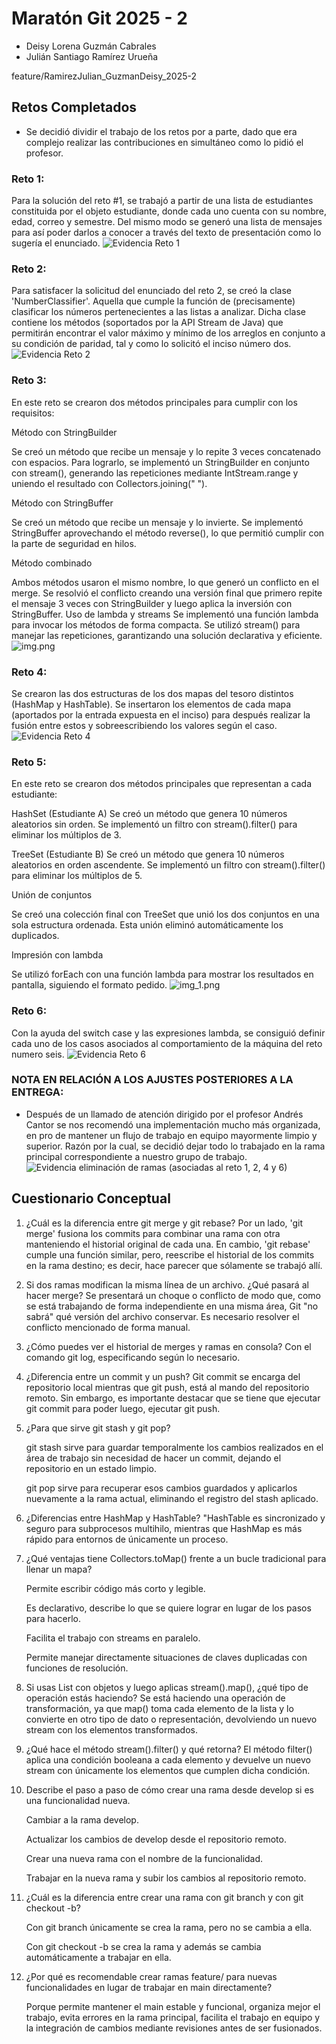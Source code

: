 # Maratón Git 2025 - 2

- Deisy Lorena Guzmán Cabrales
- Julián Santiago Ramírez Urueña

feature/RamirezJulian_GuzmanDeisy_2025-2

## Retos Completados

- Se decidió dividir el trabajo de los retos por a parte, dado
que era complejo realizar las contribuciones en simultáneo como
lo pidió el profesor. 

### Reto 1: 
Para la solución del reto #1, se trabajó a partir de una lista
de estudiantes constituida por el objeto estudiante, donde cada
uno cuenta con su nombre, edad, correo y semestre.
Del mismo modo se generó una lista de mensajes para así poder 
darlos a conocer a través del texto de presentación como lo sugería 
el enunciado.
![Evidencia Reto 1](RamirezGuzmanAssets/image-reto1.png)

### Reto 2:
Para satisfacer la solicitud del enunciado del reto 2, se creó la clase
'NumberClassifier'. Aquella que cumple la función de (precisamente) clasificar
los números pertenecientes a las listas a analizar. Dicha clase contiene los métodos
(soportados por la API Stream de Java) que permitirán encontrar el valor máximo y mínimo 
de los arreglos en conjunto a su condición de paridad, tal y como lo solicitó el inciso
número dos.
![Evidencia Reto 2](RamirezGuzmanAssets/image-reto2.png)

### Reto 3:

En este reto se crearon dos métodos principales para cumplir con los requisitos:

Método con StringBuilder

Se creó un método que recibe un mensaje y lo repite 3 veces concatenado con espacios.
Para lograrlo, se implementó un StringBuilder en conjunto con stream(), generando las repeticiones mediante IntStream.range y uniendo el resultado con Collectors.joining(" ").

Método con StringBuffer

Se creó un método que recibe un mensaje y lo invierte.
Se implementó StringBuffer aprovechando el método reverse(), lo que permitió cumplir con la parte de seguridad en hilos.

Método combinado

Ambos métodos usaron el mismo nombre, lo que generó un conflicto en el merge.
Se resolvió el conflicto creando una versión final que primero repite el mensaje 3 veces con StringBuilder y luego aplica la inversión con StringBuffer.
Uso de lambda y streams
Se implementó una función lambda para invocar los métodos de forma compacta.
Se utilizó stream() para manejar las repeticiones, garantizando una solución declarativa y eficiente.
![img.png](img.png)

### Reto 4:
Se crearon las dos estructuras de los dos mapas del tesoro distintos (HashMap y HashTable). 
Se insertaron los elementos de cada mapa (aportados por la entrada expuesta en el inciso) para
después realizar la fusión entre estos y sobreescribiendo los valores según el caso.
![Evidencia Reto 4](RamirezGuzmanAssets/image-reto4.png)

### Reto 5:
En este reto se crearon dos métodos principales que representan a cada estudiante:

HashSet (Estudiante A)
Se creó un método que genera 10 números aleatorios sin orden.
Se implementó un filtro con stream().filter() para eliminar los múltiplos de 3.

TreeSet (Estudiante B)
Se creó un método que genera 10 números aleatorios en orden ascendente.
Se implementó un filtro con stream().filter() para eliminar los múltiplos de 5.

Unión de conjuntos

Se creó una colección final con TreeSet que unió los dos conjuntos en una sola estructura ordenada.
Esta unión eliminó automáticamente los duplicados.

Impresión con lambda

Se utilizó forEach con una función lambda para mostrar los resultados en pantalla, siguiendo el formato pedido.
![img_1.png](img_1.png)

### Reto 6:
Con la ayuda del switch case y las expresiones lambda, se consiguió definir cada uno de los casos
asociados al comportamiento de la máquina del reto numero seis. 
![Evidencia Reto 6](RamirezGuzmanAssets/image-reto6.png)

### NOTA EN RELACIÓN A LOS AJUSTES POSTERIORES A LA ENTREGA:

- Después de un llamado de atención dirigido por el profesor Andrés Cantor
se nos recomendó una implementación mucho más organizada, en pro de mantener un flujo
de trabajo en equipo mayormente limpio y superior.
Razón por la cual, se decidió dejar todo lo  trabajado en la rama principal correspondiente 
a nuestro grupo de trabajo.
![Evidencia eliminación de ramas (asociadas al reto 1, 2, 4 y 6)](RamirezGuzmanAssets/image-eliminacion-ramas.png)

## Cuestionario Conceptual

1. ¿Cuál es la diferencia entre git merge y git rebase?
Por un lado, 'git merge' fusiona los commits para combinar una rama 
con otra manteniendo el historial original de cada una. En cambio, 
'git rebase' cumple una función similar, pero, reescribe el historial 
de los commits en la rama destino; es decir, hace parecer que sólamente
se trabajó allí.


2. Si dos ramas modifican la misma línea de un archivo. ¿Qué pasará al hacer merge?
Se presentará un choque o conflicto de modo que, como se está trabajando 
de forma independiente en una misma área, Git "no sabrá" qué versión del 
archivo conservar. Es necesario resolver el conflicto mencionado de forma 
manual.


3. ¿Cómo puedes ver el historial de merges y ramas en consola?
Con el comando git log, especificando según lo necesario.


4. ¿Diferencia entre un commit y un push? 
Git commit se encarga del repositorio local mientras que git push, está al mando del 
repositorio remoto. Sin embargo, es importante destacar que se tiene que ejecutar git 
commit para poder luego, ejecutar git push.


5. ¿Para que sirve git stash y git pop?

   git stash sirve para guardar temporalmente los cambios realizados en el área de trabajo sin necesidad de hacer un commit, dejando el repositorio en un estado limpio. 
   
   git pop sirve para recuperar esos cambios guardados y aplicarlos nuevamente a la rama actual, eliminando el registro del stash aplicado.


6. ¿Diferencias entre HashMap y HashTable?
"HashTable es sincronizado y seguro para subprocesos multihilo, mientras que HashMap es 
más rápido para entornos de únicamente un proceso.

7. ¿Qué ventajas tiene Collectors.toMap() frente a un bucle tradicional para llenar un mapa?

   Permite escribir código más corto y legible.

   Es declarativo, describe lo que se quiere lograr en lugar de los pasos para hacerlo.

   Facilita el trabajo con streams en paralelo.

   Permite manejar directamente situaciones de claves duplicadas con funciones de resolución.


8. Si usas List con objetos y luego aplicas stream().map(), ¿qué tipo de operación estás haciendo?
   Se está haciendo una operación de transformación, ya que map() toma cada elemento de la lista y lo convierte en otro tipo de dato o representación, devolviendo un nuevo stream con los elementos transformados.
 

9. ¿Qué hace el método stream().filter() y qué retorna?
   El método filter() aplica una condición booleana a cada elemento y devuelve un nuevo stream con únicamente los elementos que cumplen dicha condición.


10. Describe el paso a paso de cómo crear una rama desde develop si es una funcionalidad nueva.

    Cambiar a la rama develop.

    Actualizar los cambios de develop desde el repositorio remoto.

    Crear una nueva rama con el nombre de la funcionalidad.

    Trabajar en la nueva rama y subir los cambios al repositorio remoto.


11. ¿Cuál es la diferencia entre crear una rama con git branch y con git checkout -b?

    Con git branch únicamente se crea la rama, pero no se cambia a ella.

    Con git checkout -b se crea la rama y además se cambia automáticamente a trabajar en ella.


12. ¿Por qué es recomendable crear ramas feature/ para nuevas funcionalidades en lugar de trabajar en main directamente?

    Porque permite mantener el main estable y funcional, organiza mejor el trabajo, evita errores en la rama principal, facilita el trabajo en equipo y la integración de cambios mediante revisiones antes de ser fusionados.